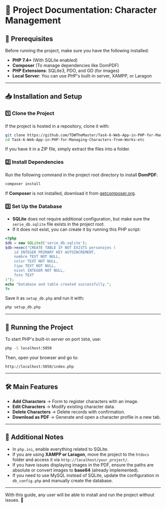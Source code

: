 # 📌 **Project Documentation: Character Management**  

## 📂 **Prerequisites**  
Before running the project, make sure you have the following installed:  

- **PHP 7.4+** (With SQLite enabled)  
- **Composer** (To manage dependencies like DomPDF)  
- **PHP Extensions**: SQLite3, PDO, and GD (for images)  
- **Local Server**: You can use PHP's built-in server, XAMPP, or Laragon  

---

## 📥 **Installation and Setup**  
### 1️⃣ **Clone the Project**  
If the project is hosted in a repository, clone it with:  
```sh
git clone https://github.com/TDWTheMaster/Task-6-Web-App-in-PHP-for-Managing-Characters-from-Works-etc.git
cd Task-6-Web-App-in-PHP-for-Managing-Characters-from-Works-etc
```
If you have it in a ZIP file, simply extract the files into a folder.  

### 2️⃣ **Install Dependencies**  
Run the following command in the project root directory to install **DomPDF**:  
```sh
composer install
```
If **Composer** is not installed, download it from [getcomposer.org](https://getcomposer.org).  

### 3️⃣ **Set Up the Database**  
- **SQLite** does not require additional configuration, but make sure the `serie_db.sqlite` file exists in the project root.  
- If it does not exist, you can create it by running this PHP script:  
```php
<?php
$db = new SQLite3('serie_db.sqlite');
$db->exec("CREATE TABLE IF NOT EXISTS personajes (
    id INTEGER PRIMARY KEY AUTOINCREMENT,
    nombre TEXT NOT NULL,
    color TEXT NOT NULL,
    tipo TEXT NOT NULL,
    nivel INTEGER NOT NULL,
    foto TEXT
)");
echo "Database and table created successfully.";
?>
```
Save it as `setup_db.php` and run it with:  
```sh
php setup_db.php
```

---

## 🚀 **Running the Project**  
To start PHP's built-in server on port `5050`, use:  
```sh
php -S localhost:5050
```
Then, open your browser and go to:  
```
http://localhost:5050/index.php
```

---

## 🛠 **Main Features**  
- **Add Characters** → Form to register characters with an image.  
- **Edit Characters** → Modify existing character data.  
- **Delete Characters** → Delete records with confirmation.  
- **Download as PDF** → Generate and open a character profile in a new tab.  

---

## 📝 **Additional Notes**  
- In `php.ini`, enable everything related to SQLite.  
- If you are using **XAMPP or Laragon**, move the project to the `htdocs` folder and access it via `http://localhost/your_project/`.  
- If you have issues displaying images in the PDF, ensure the paths are absolute or convert images to **base64** (already implemented).  
- If you need to use MySQL instead of SQLite, update the configuration in `db_config.php` and manually create the database.  

---

With this guide, any user will be able to install and run the project without issues. 🚀
